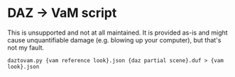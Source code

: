 DAZ -> VaM script
=================

This is unsupported and not at all maintained. It is provided as-is
and might cause unquantifiable damage (e.g. blowing up your computer),
but that's not my fault.

    daztovam.py {vam reference look}.json {daz partial scene}.duf > {vam look}.json
